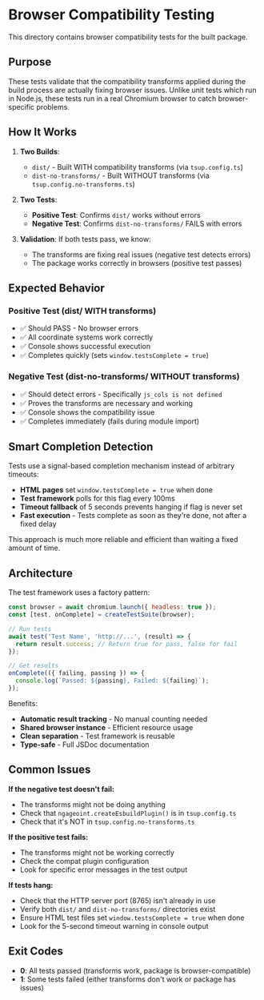 # Browser Compatibility Testing

This directory contains browser compatibility tests for the built package.

## Purpose

These tests validate that the compatibility transforms applied during the build process are actually fixing browser issues. Unlike unit tests which run in Node.js, these tests run in a real Chromium browser to catch browser-specific problems.

## How It Works

1. **Two Builds**:
   - `dist/` - Built WITH compatibility transforms (via `tsup.config.ts`)
   - `dist-no-transforms/` - Built WITHOUT transforms (via `tsup.config.no-transforms.ts`)

2. **Two Tests**:
   - **Positive Test**: Confirms `dist/` works without errors
   - **Negative Test**: Confirms `dist-no-transforms/` FAILS with errors

3. **Validation**: If both tests pass, we know:
   - The transforms are fixing real issues (negative test detects errors)
   - The package works correctly in browsers (positive test passes)

## Expected Behavior

### Positive Test (dist/ WITH transforms)
- ✅ Should PASS - No browser errors
- ✅ All coordinate systems work correctly
- ✅ Console shows successful execution
- ✅ Completes quickly (sets `window.testsComplete = true`)

### Negative Test (dist-no-transforms/ WITHOUT transforms)
- ✅ Should detect errors - Specifically `js_cols is not defined`
- ✅ Proves the transforms are necessary and working
- ✅ Console shows the compatibility issue
- ✅ Completes immediately (fails during module import)

## Smart Completion Detection

Tests use a signal-based completion mechanism instead of arbitrary timeouts:

- **HTML pages** set `window.testsComplete = true` when done
- **Test framework** polls for this flag every 100ms
- **Timeout fallback** of 5 seconds prevents hanging if flag is never set
- **Fast execution** - Tests complete as soon as they're done, not after a fixed delay

This approach is much more reliable and efficient than waiting a fixed amount of time.

## Architecture

The test framework uses a factory pattern:

```javascript
const browser = await chromium.launch({ headless: true });
const [test, onComplete] = createTestSuite(browser);

// Run tests
await test('Test Name', 'http://...', (result) => {
  return result.success; // Return true for pass, false for fail
});

// Get results
onComplete(({ failing, passing }) => {
  console.log(`Passed: ${passing}, Failed: ${failing}`);
});
```

Benefits:
- **Automatic result tracking** - No manual counting needed
- **Shared browser instance** - Efficient resource usage
- **Clean separation** - Test framework is reusable
- **Type-safe** - Full JSDoc documentation

## Common Issues

**If the negative test doesn't fail:**
- The transforms might not be doing anything
- Check that `ngageoint.createEsbuildPlugin()` is in `tsup.config.ts`
- Check that it's NOT in `tsup.config.no-transforms.ts`

**If the positive test fails:**
- The transforms might not be working correctly
- Check the compat plugin configuration
- Look for specific error messages in the test output

**If tests hang:**
- Check that the HTTP server port (8765) isn't already in use
- Verify both `dist/` and `dist-no-transforms/` directories exist
- Ensure HTML test files set `window.testsComplete = true` when done
- Look for the 5-second timeout warning in console output

## Exit Codes

- **0**: All tests passed (transforms work, package is browser-compatible)
- **1**: Some tests failed (either transforms don't work or package has issues)
